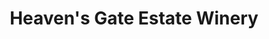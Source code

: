 ---
title: "Heaven's Gate Estate Winery"
url: /summerland/heavens-gate-estate-winery/
shop: Spirituosen
---